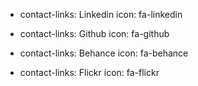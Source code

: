 - contact-links: Linkedin
  icon: fa-linkedin

- contact-links: Github
  icon: fa-github

- contact-links: Behance
  icon: fa-behance

- contact-links: Flickr
  icon: fa-flickr